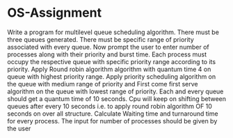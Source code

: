 # OS-Assignment
Write a program for multilevel queue scheduling algorithm. There must be three queues generated. There must be specific range of priority
associated with every queue. Now prompt the user to enter number of processes along with their priority and burst time. Each process must
occupy the respective queue with specific priority range according to its priority. Apply Round robin algorithm algorithm with quantum time 4 on queue with highest priority range. Apply priority scheduling algorithm on the queue with medium range of priority and First come first serve algorithm on the queue with lowest range of priority. Each and every queue should get a quantum time of 10 seconds. 
Cpu will keep on shifting between queues after every 10 seconds i.e. to apply round robin algorithm OF 10 seconds on over all structure. 
Calculate Waiting time and turnaround time for every process. The input for number of processes should be given by the user
